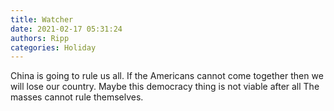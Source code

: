 ```yaml
---
title: Watcher
date: 2021-02-17 05:31:24
authors: Ripp
categories: Holiday
---
```


 China is going to rule us all.   If the Americans cannot come together then we will lose our country.
Maybe this democracy thing is not viable after all
The masses cannot rule themselves.